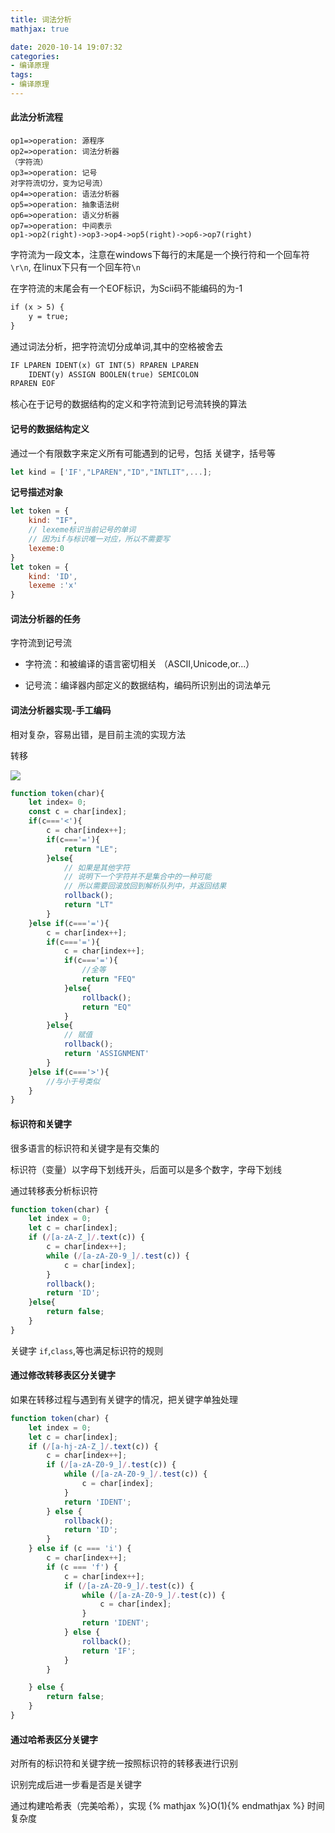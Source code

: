 ```yaml
---
title: 词法分析
mathjax: true

date: 2020-10-14 19:07:32
categories:
- 编译原理
tags:
- 编译原理
---
```


#### 此法分析流程

```flow
op1=>operation: 源程序
op2=>operation: 词法分析器
（字符流）
op3=>operation: 记号
对字符流切分，变为记号流）
op4=>operation: 语法分析器
op5=>operation: 抽象语法树
op6=>operation: 语义分析器
op7=>operation: 中间表示
op1->op2(right)->op3->op4->op5(right)->op6->op7(right)

```

字符流为一段文本，注意在windows下每行的末尾是一个换行符和一个回车符 `\r\n`, 在linux下只有一个回车符`\n`

在字符流的末尾会有一个EOF标识，为Scii码不能编码的为-1

```txt
if (x > 5) {
    y = true;
}
```

通过词法分析，把字符流切分成单词,其中的空格被舍去

```txt
IF LPAREN IDENT(x) GT INT(5) RPAREN LPAREN
    IDENT(y) ASSIGN BOOLEN(true) SEMICOLON
RPAREN EOF
```

核心在于记号的数据结构的定义和字符流到记号流转换的算法

#### 记号的数据结构定义

通过一个有限数字来定义所有可能遇到的记号，包括 关键字，括号等

```javascript
let kind = ['IF',"LPAREN","ID","INTLIT",...];
```

**记号描述对象**

```javascript
let token = {
    kind: "IF",
    // lexeme标识当前记号的单词
    // 因为if与标识唯一对应，所以不需要写
    lexeme:0
}
let token = {
    kind: 'ID',
    lexeme :'x'
}
```

#### 词法分析器的任务

字符流到记号流

+ 字符流：和被编译的语言密切相关 （ASCII,Unicode,or...）

+ 记号流：编译器内部定义的数据结构，编码所识别出的词法单元

#### 词法分析器实现-手工编码

相对复杂，容易出错，是目前主流的实现方法

转移

![](0002.png) 

```javascript
function token(char){
    let index= 0;
    const c = char[index];
    if(c==='<'){
        c = char[index++];
        if(c==='='){
            return "LE";
        }else{
            // 如果是其他字符
            // 说明下一个字符并不是集合中的一种可能
            // 所以需要回滚放回到解析队列中，并返回结果
            rollback();
            return "LT"
        }
    }else if(c==='='){
        c = char[index++];
        if(c==='='){
            c = char[index++];
            if(c==='='){
                //全等
                return "FEQ"
            }else{
                rollback();
                return "EQ"
            }
        }else{
            // 赋值
            rollback();
            return 'ASSIGNMENT'
        }
    }else if(c==='>'){
        //与小于号类似
    }
}
```
#### 标识符和关键字

很多语言的标识符和关键字是有交集的

标识符（变量）以字母下划线开头，后面可以是多个数字，字母下划线

通过转移表分析标识符

```javascript
function token(char) {
    let index = 0;
    let c = char[index];
    if (/[a-zA-Z_]/.text(c)) {
        c = char[index++];
        while (/[a-zA-Z0-9_]/.test(c)) {
            c = char[index];
        }
        rollback();
        return 'ID';
    }else{
        return false;
    }
}
```

关键字 `if`,`class`,等也满足标识符的规则

#### 通过修改转移表区分关键字


如果在转移过程与遇到有关键字的情况，把关键字单独处理

```javascript
function token(char) {
    let index = 0;
    let c = char[index];
    if (/[a-hj-zA-Z_]/.text(c)) {
        c = char[index++];
        if (/[a-zA-Z0-9_]/.test(c)) {
            while (/[a-zA-Z0-9_]/.test(c)) {
                c = char[index];
            }
            return 'IDENT';
        } else {
            rollback();
            return 'ID';
        }
    } else if (c === 'i') {
        c = char[index++];
        if (c === 'f') {
            c = char[index++];
            if (/[a-zA-Z0-9_]/.test(c)) {
                while (/[a-zA-Z0-9_]/.test(c)) {
                    c = char[index];
                }
                return 'IDENT';
            } else {
                rollback();
                return 'IF';
            }
        }

    } else {
        return false;
    }
}
```

#### 通过哈希表区分关键字

对所有的标识符和关键字统一按照标识符的转移表进行识别

识别完成后进一步看是否是关键字

通过构建哈希表（完美哈希），实现 {% mathjax %}O(1){% endmathjax %} 时间复杂度 